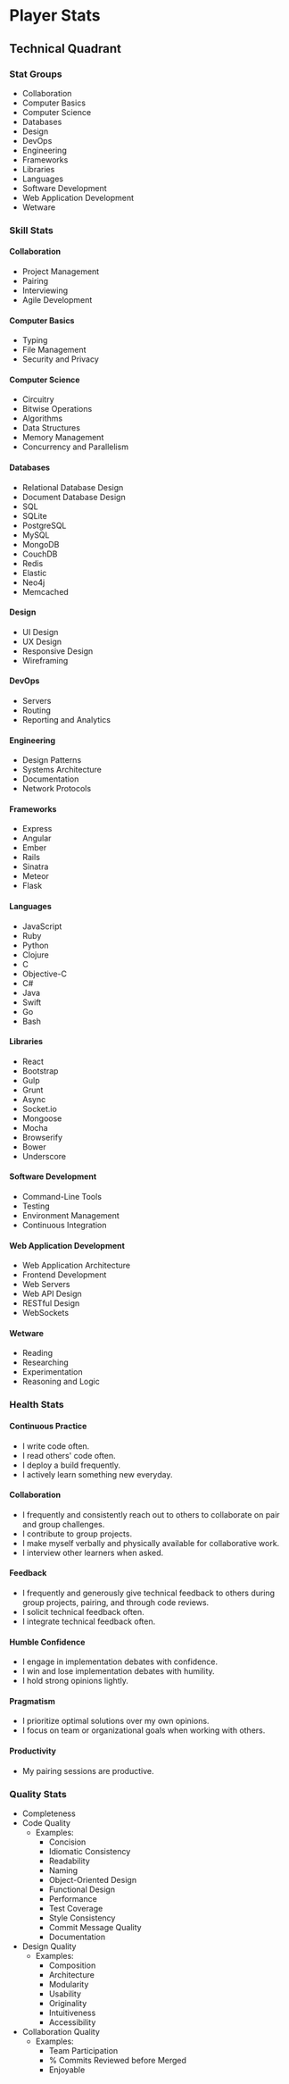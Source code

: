 # Player Stats

## Technical Quadrant

### Stat Groups

- Collaboration
- Computer Basics
- Computer Science
- Databases
- Design
- DevOps
- Engineering
- Frameworks
- Libraries
- Languages
- Software Development
- Web Application Development
- Wetware

### Skill Stats

#### Collaboration
- Project Management
- Pairing
- Interviewing
- Agile Development

#### Computer Basics
- Typing
- File Management
- Security and Privacy

#### Computer Science
- Circuitry
- Bitwise Operations
- Algorithms
- Data Structures
- Memory Management
- Concurrency and Parallelism

#### Databases
- Relational Database Design
- Document Database Design
- SQL
- SQLite
- PostgreSQL
- MySQL
- MongoDB
- CouchDB
- Redis
- Elastic
- Neo4j
- Memcached

#### Design
- UI Design
- UX Design
- Responsive Design
- Wireframing

#### DevOps
- Servers
- Routing
- Reporting and Analytics

#### Engineering
- Design Patterns
- Systems Architecture
- Documentation
- Network Protocols

#### Frameworks
- Express
- Angular
- Ember
- Rails
- Sinatra
- Meteor
- Flask

#### Languages
- JavaScript
- Ruby
- Python
- Clojure
- C
- Objective-C
- C#
- Java
- Swift
- Go
- Bash

#### Libraries
- React
- Bootstrap
- Gulp
- Grunt
- Async
- Socket.io
- Mongoose
- Mocha
- Browserify
- Bower
- Underscore

#### Software Development
- Command-Line Tools
- Testing
- Environment Management
- Continuous Integration

#### Web Application Development
- Web Application Architecture
- Frontend Development
- Web Servers
- Web API Design
- RESTful Design
- WebSockets

#### Wetware
- Reading
- Researching
- Experimentation
- Reasoning and Logic

### Health Stats

#### Continuous Practice
- I write code often.
- I read others' code often.
- I deploy a build frequently.
- I actively learn something new everyday.

#### Collaboration
- I frequently and consistently reach out to others to collaborate on pair and group challenges.
- I contribute to group projects.
- I make myself verbally and physically available for collaborative work.
- I interview other learners when asked.

#### Feedback
- I frequently and generously give technical feedback to others during group projects, pairing, and through code reviews.
- I solicit technical feedback often.
- I integrate technical feedback often.

#### Humble Confidence
- I engage in implementation debates with confidence.
- I win and lose implementation debates with humility.
- I hold strong opinions lightly.

#### Pragmatism
- I prioritize optimal solutions over my own opinions.
- I focus on team or organizational goals when working with others.

#### Productivity
- My pairing sessions are productive.

### Quality Stats

- Completeness
- Code Quality
  - Examples:
    - Concision
    - Idiomatic Consistency
    - Readability
    - Naming
    - Object-Oriented Design
    - Functional Design
    - Performance
    - Test Coverage
    - Style Consistency
    - Commit Message Quality
    - Documentation
- Design Quality
  - Examples:
    - Composition
    - Architecture
    - Modularity
    - Usability
    - Originality
    - Intuitiveness
    - Accessibility
- Collaboration Quality
  - Examples:
    - Team Participation
    - % Commits Reviewed before Merged
    - Enjoyable
